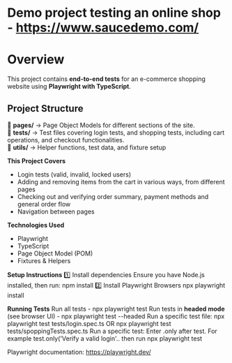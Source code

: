 # Demo project testing an online shop - https://www.saucedemo.com/ 

# Overview  
This project contains **end-to-end tests** for an e-commerce shopping website using **Playwright with TypeScript**.  

## Project Structure  
📂 **pages/** → Page Object Models for different sections of the site.  
📂 **tests/** → Test files covering login tests, and shopping tests, including cart operations, and checkout functionalities.  
📂 **utils/** → Helper functions, test data, and fixture setup

**This Project Covers**
- Login tests (valid, invalid, locked users)
- Adding and removing items from the cart in various ways, from different pages
- Checking out and verifying order summary, payment methods and general order flow
- Navigation between pages

**Technologies Used**
- Playwright
- TypeScript
- Page Object Model (POM)
- Fixtures & Helpers

**Setup Instructions**
1️⃣ Install dependencies
Ensure you have Node.js installed, then run: npm install
2️⃣ Install Playwright Browsers  npx playwright install

**Running Tests**
Run all tests  - npx playwright test
Run tests in **headed mode** (see browser UI) - npx playwright test --headed
Run a specific test file:  npx playwright test tests/login.spec.ts  OR npx playwright test tests/spoppingTests.spec.ts
Run a specific test: Enter .only after test. For example test.only('Verify a valid login'.. then run npx playwright test

Playwright documentation: https://playwright.dev/

